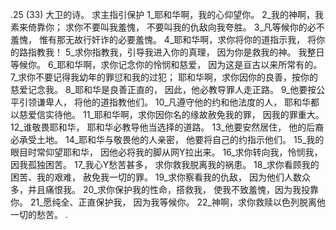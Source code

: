 .25 (33) 
大卫的诗。 
求主指引保护 
1_耶和华啊，我的心仰望你。 
2_我的神啊，我素来倚靠你； 
求你不要叫我羞愧， 
不要叫我的仇敌向我夸胜。 
3_凡等候你的必不羞愧， 
惟有那无故行奸诈的必要羞愧。 
4_耶和华啊，求你将你的道指示我， 
将你的路指教我！ 
5_求你指教我，引导我进入你的真理， 
因为你是救我的神。 
我整日等候你。 
6_耶和华啊，求你记念你的怜悯和慈爱， 
因为这是亘古以来所常有的。 
7_求你不要记得我幼年的罪愆和我的过犯； 
耶和华啊，求你因你的良善，按你的慈爱记念我。 
8_耶和华是良善正直的， 
因此，他必教导罪人走正路。 
9_他要按公平引领谦卑人， 
将他的道指教他们。 
10_凡遵守他的约和他法度的人， 
耶和华都以慈爱信实待他。 
11_耶和华啊，求你因你名的缘故赦免我的罪， 
因我的罪重大。 
12_谁敬畏耶和华， 
耶和华必教导他当选择的道路。 
13_他要安然居住， 
他的后裔必承受土地。 
14_耶和华与敬畏他的人亲密， 
他要将自己的约指示他们。 
15_我的眼目时常仰望耶和华， 
因他必将我的脚从网Y拉出来。 
16_求你转向我，怜悯我， 
因我孤独困苦。 
17_我心Y愁苦甚多， 
求你救我脱离我的祸患。 
18_求你看顾我的困苦、我的艰难， 
赦免我一切的罪。 
19_求你察看我的仇敌， 
因为他们人数众多，并且痛恨我。 
20_求你保护我的性命，搭救我， 
使我不致羞愧，因为我投靠你。 
21_愿纯全、正直保护我， 
因为我等候你。 
22_神啊，求你救赎以色列脱离他一切的愁苦。 
.